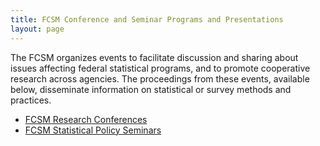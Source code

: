 ```yaml
---
title: FCSM Conference and Seminar Programs and Presentations
layout: page
---
```

<p>The FCSM organizes events to facilitate discussion and sharing about issues affecting federal statistical programs, and to promote cooperative research across agencies.  The proceedings from these events, available below, disseminate information on statistical or survey methods and practices. </p>
<ul>
	<li><a href="research.html">FCSM Research Conferences</a></li>
  <li><a href="statisticalPolicySeminars.html">FCSM Statistical Policy Seminars</a></li>
</ul>